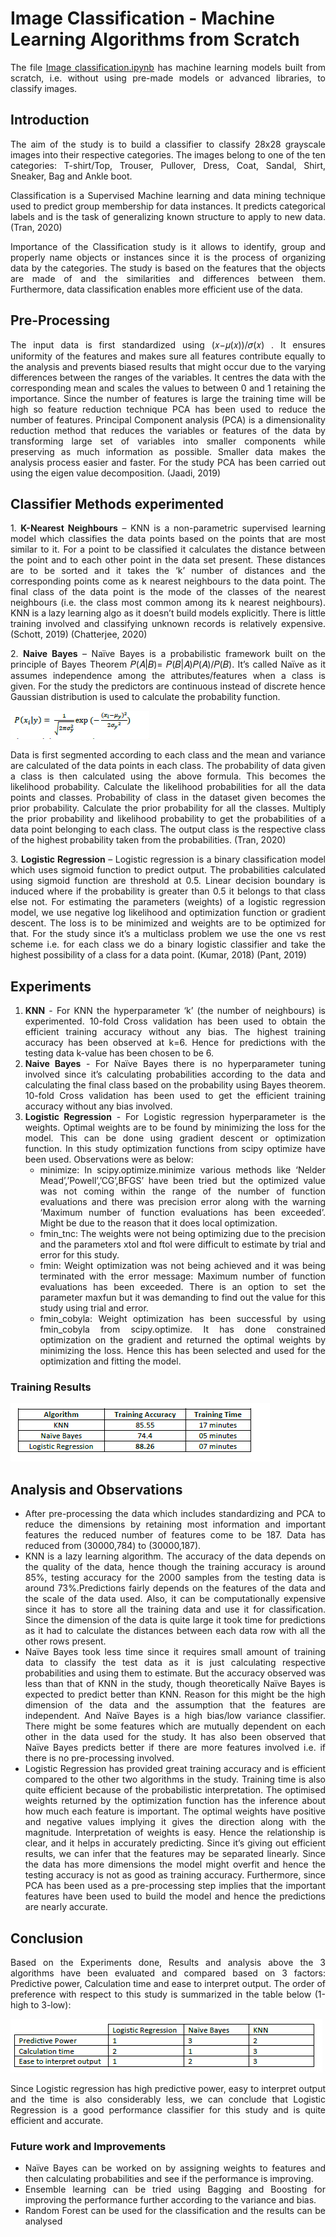 # Image Classification - Machine Learning Algorithms from Scratch 

<p align = "justify">The file <a href="https://github.com/lalithavadlamani/ML-Image-Classification/blob/main/Image%20Classification.ipynb"> Image classification.ipynb</a> has machine learning models built from scratch, i.e. without using pre-made models or advanced libraries, to classify images.
</p>

## Introduction 
<p align = "justify">
The aim of the study is to build a classifier to classify 28x28 grayscale images into their respective categories. The images belong to one of the ten categories: T-shirt/Top, Trouser, Pullover, Dress, Coat, Sandal, Shirt, Sneaker, Bag and Ankle boot.</p>
<p align = "justify">Classification is a Supervised Machine learning and data mining technique used to predict group membership for data instances. It predicts categorical labels and is the task of generalizing known structure to apply to new data. (Tran, 2020) </p>
<p align = "justify">Importance of the Classification study is it allows to identify, group and properly name objects or instances since it is the process of organizing data by the categories. The study is based on the features that the objects are made of and the similarities and differences between them. Furthermore, data classification enables more efficient use of the data. </p> 

## Pre-Processing 
<p align = "justify"> The input data is first standardized using (𝑥−𝜇(𝑥))/𝜎(𝑥) . It ensures uniformity of the features and makes sure all features contribute equally to the analysis and prevents biased results that might occur due to the varying differences between the ranges of the variables. It centres the data with the corresponding mean and scales the values to between 0 and 1 retaining the importance. Since the number of features is large the training time will be high so feature reduction technique PCA has been used to reduce the number of features. Principal Component analysis (PCA) is a dimensionality reduction method that reduces the variables or features of the data by transforming large set of variables into smaller components while preserving as much information as possible. Smaller data makes the analysis process easier and faster. For the study PCA has been carried out using the eigen value decomposition. (Jaadi, 2019) </p>

## Classifier Methods experimented 
<p align = "justify"> 1. <strong>K-Nearest Neighbours</strong> – KNN is a non-parametric supervised learning model which classifies the data points based on the points that are most similar to it. For a point to be classified it calculates the distance between the point and to each other point in the data set present. These distances are to be sorted and it takes the ‘k’ number of distances and the corresponding points come as k nearest neighbours to the data point. The final class of the data point is the mode of the classes of the nearest neighbours (i.e. the class most common among its k nearest neighbours). KNN is a lazy learning algo as it doesn’t build models explicitly. There is little training involved and classifying unknown records is relatively expensive. (Schott, 2019) (Chatterjee, 2020) </p>

<p align = "justify"> 2. <strong>Naive Bayes</strong> – Naïve Bayes is a probabilistic framework built on the principle of Bayes Theorem 𝑃(𝐴|𝐵)= 𝑃(𝐵|𝐴)𝑃(𝐴)/𝑃(𝐵). It’s called Naïve as it assumes independence among the attributes/features when a class is given.
For the study the predictors are continuous instead of discrete hence Gaussian distribution is used to calculate the probability function.
  
![](https://github.com/lalithavadlamani/ML-Image-Classification/blob/main/formula.PNG) </p>
<p align = "justify"> Data is first segmented according to each class and the mean and variance are calculated of the data points in each class. The probability of data given a class is then calculated using the above formula. This becomes the likelihood probability. Calculate the likelihood probabilities for all the data points and classes. Probability of class in the dataset given becomes the prior probability. Calculate the prior probability for all the classes. Multiply the prior probability and likelihood probability to get the probabilities of a data point belonging to each class. The output class is the respective class of the highest probability taken from the probabilities. (Tran, 2020) </p>

<p align = "justify"> 3. <strong>Logistic Regression</strong> – Logistic regression is a binary classification model which uses sigmoid function to predict output. The probabilities calculated using sigmoid function are threshold at 0.5. Linear decision boundary is induced where if the probability is greater than 0.5 it belongs to that class else not. For estimating the parameters (weights) of a logistic regression model, we use negative log likelihood and optimization function or gradient descent. The loss is to be minimized and weights are to be optimized for that. For the study since it’s a multiclass problem we use the one vs rest scheme i.e. for each class we do a binary logistic classifier and take the highest possibility of a class for a data point. (Kumar, 2018) (Pant, 2019) </p>

## Experiments 

<div align="justify">
  
1. <strong>KNN</strong> -  For KNN the hyperparameter ‘k’ (the number of neighbours) is experimented. 10-fold Cross validation has been used to obtain the efficient training accuracy without any bias. The highest training accuracy has been observed at k=6. Hence for predictions with the testing data k-value has been chosen to be 6.
2. <strong>Naive Bayes</strong> - For Naïve Bayes there is no hyperparameter tuning involved since it’s calculating probabilities according to the data and calculating the final class based on the probability using Bayes theorem. 10-fold Cross validation has been used to get the efficient training accuracy without any bias involved.
3. <strong>Logistic Regression</strong> - For Logistic regression hyperparameter is the weights. Optimal weights are to be found by minimizing the loss for the model. This can be done using gradient descent or optimization function. In this study optimization functions from scipy optimize have been used. Observations were as below:
   * minimize: In scipy.optimize.minimize various methods like ‘Nelder Mead’,’Powell’,’CG’,BFGS’ have been tried but the optimized value was not coming within the range of the number of function evaluations and there was precision error along with the warning ‘Maximum number of function evaluations has been exceeded’. Might be due to the reason that it does local optimization.
   * fmin_tnc: The weights were not being optimizing due to the precision and the parameters xtol and ftol were difficult to estimate by trial and error for this study.
   * fmin: Weight optimization was not being achieved and it was being terminated with the error message: Maximum number of function evaluations has been exceeded. There is an option to set the parameter maxfun but it was demanding to find out the value for this study using trial and error.
   * fmin_cobyla: Weight optimization has been successful by using fmin_cobyla from scipy.optimize. It has done constrained optimization on the gradient and returned the optimal weights by minimizing the loss. Hence this has been selected and used for the optimization and fitting the model.
</div>

### Training Results
<p align = "justify"> 
  
![](https://github.com/lalithavadlamani/ML-Image-Classification/blob/main/results.PNG)
</p>

## Analysis and Observations 
<div align="justify">
  
* After pre-processing the data which includes standardizing and PCA to reduce the dimensions by retaining most information and important features the reduced number of features come to be 187. Data has reduced from (30000,784) to (30000,187).
* KNN is a lazy learning algorithm. The accuracy of the data depends on the quality of the data, hence though the training accuracy is around 85%, testing accuracy for the 2000 samples from the testing data is around 73%.Predictions fairly depends on the features of the data and the scale of the data used. Also, it can be computationally expensive since it has to store all the training data and use it for classification. Since the dimension of the data is quite large it took time for predictions as it had to calculate the distances between each data row with all the other rows present. 
* Naïve Bayes took less time since it requires small amount of training data to classify the test data as it is just calculating respective probabilities and using them to estimate. But the accuracy observed was less than that of KNN in the study, though theoretically Naïve Bayes is expected to predict better than KNN. Reason for this might be the high dimension of the data and the assumption that the features are independent. And Naïve Bayes is a high bias/low variance classifier. There might be some features which are mutually dependent on each other in the data used for the study. It has also been observed that Naïve Bayes predicts better if there are more features involved i.e. if there is no pre-processing involved.
* Logistic Regression has provided great training accuracy and is efficient compared to the other two algorithms in the study. Training time is also quite efficient because of the probabilistic interpretation. The optimised weights returned by the optimization function has the inference about how much each feature is important. The optimal weights have positive and negative values implying it gives the direction along with the magnitude. Interpretation of weights is easy. Hence the relationship is clear, and it helps in accurately predicting. Since it’s giving out efficient results, we can infer that the features may be separated linearly. Since the data has more dimensions the model might overfit and hence the testing accuracy is not as good as training accuracy. Furthermore, since PCA has been used as a pre-processing step implies that the important features have been used to build the model and hence the predictions are nearly accurate.
</div>

## Conclusion 

<p align = "justify"> 
Based on the Experiments done, Results and analysis above the 3 algorithms have been evaluated and compared based on 3 factors: Predictive power, Calculation time and ease to interpret output. The order of preference with respect to this study is summarized in the table below (1-high to 3-low):
  
![](https://github.com/lalithavadlamani/ML-Image-Classification/blob/main/evaluation.PNG) </p>
<p align = "justify"> Since Logistic regression has high predictive power, easy to interpret output and the time is also considerably less, we can conclude that Logistic Regression is a good performance classifier for this study and is quite efficient and accurate.
</p>

### Future work and Improvements 
<div align="justify">
  
* Naïve Bayes can be worked on by assigning weights to features and then calculating probabilities and see if the performance is improving.
* Ensemble learning can be tried using Bagging and Boosting for improving the performance further according to the variance and bias.
* Random Forest can be used for the classification and the results can be analysed
</div>
